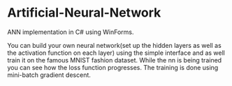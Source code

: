 # Artificial-Neural-Network
ANN implementation in C# using WinForms.

You can build your own neural network(set up the hidden layers as well as the activation function on each layer) using the simple interface and as well train it on the famous MNIST fashion dataset. While the nn is being trained you can see how the loss function progresses.
The training is done using mini-batch gradient descent.

